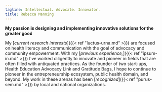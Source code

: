 ```yaml
---
tagline: Intellectual. Advocate. Innovator.
title: Rebecca Manning
---
```


**My passion is designing and implementing innovative solutions for the greater good**

My [*current research interests*]({{< ref "luctus-urna.md" >}}) are focused on health literacy and communication with the goal of advocacy and community empowerment. With my [*previous experience,*]({{< ref "ipsum-in.md" >}}) I've worked diligently to innovate and pioneer in fields that are often filled with antiquated practices. As the founder of two start-ups, Health Education Advocacy Link and Gratitude Bags, I hope to continue to pioneer in the entrepreneurship ecosystem, public health domain, and beyond. My work in these arenas has been [*recognized*]({{< ref "purus-sem.md" >}}) by local and national organizations.
